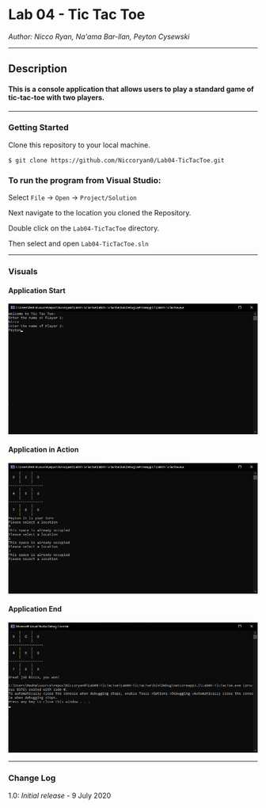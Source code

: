 # Lab 04 - Tic Tac Toe

*Author: Nicco Ryan, Na'ama Bar-llan, Peyton Cysewski* 

----

## Description
#### This is a console application that allows users to play a standard game of tic-tac-toe with two players.
---

### Getting Started
Clone this repository to your local machine.

```
$ git clone https://github.com/Niccoryan0/Lab04-TicTacToe.git
```

### To run the program from Visual Studio:
Select ```File``` -> ```Open``` -> ```Project/Solution```

Next navigate to the location you cloned the Repository.

Double click on the ```Lab04-TicTacToe``` directory.

Then select and open ```Lab04-TicTacToe.sln```

---


### Visuals
#### Application Start
![Start](assets/Lab04-TicTacToeStart.png)
#### Application in Action
![In action](assets/Lab04-InProgress.png)
#### Application End
![End](assets/Lab04-End.png)


---

### Change Log
1.0: *Initial release* - 9 July 2020
